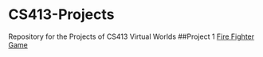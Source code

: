 # CS413-Projects
Repository for the Projects of CS413 Virtual  Worlds
##Project 1
[Fire Fighter Game](https://dana.ucc.nau.edu/gym3/cs413/project_1/index.html)
